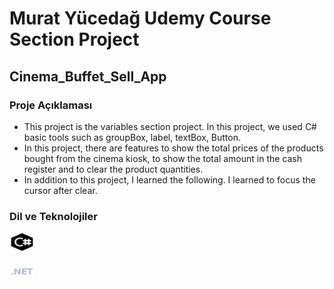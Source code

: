 # Murat Yücedağ Udemy Course Section Project 
## Cinema_Buffet_Sell_App

<h3>Proje Açıklaması</h3>

- This project is the variables section project. In this project, we used C# basic tools such as groupBox, label, textBox, Button.
- In this project, there are features to show the total prices of the products bought from the cinema kiosk, to show the total amount in the cash register and to clear the product quantities.
- In addition to this project, I learned the following. I learned to focus the cursor after clear.

<h3>Dil ve Teknolojiler</h3>
  <img
  src="Cinema_Buffet_Sell_App\assets\cSharp.png"
  alt="C#"
   width="40"  height="30"/>
  
  <img
  src="Cinema_Buffet_Sell_App\assets\aspnet.png"
  alt="C#"
   width="40"  height="30"/> 

